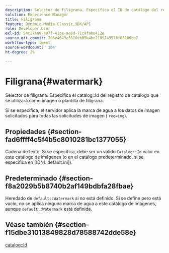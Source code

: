 ```yaml
---
description: Selector de filigrana. Especifica el ID de catálogo del registro de catálogo que se utilizará como imagen o plantilla de filigrana.
solution: Experience Manager
title: Filigrana
feature: Dynamic Media Classic,SDK/API
role: Developer,User
exl-id: 54c27ea0-e87f-41ce-ae8d-71c9fabe412e
source-git-commit: 206e4643e3926cb85b4be2189743578f88180be7
workflow-type: tm+mt
source-wordcount: '104'
ht-degree: 2%

---
```


# Filigrana{#watermark}

Selector de filigrana. Especifica el catalog::Id del registro de catálogo que se utilizará como imagen o plantilla de filigrana.

Si se especifica, el servidor aplica la marca de agua a los datos de imagen solicitados para todas las solicitudes de imagen ( `req=img`).

## Propiedades {#section-fad6ffff4c5f4b5c8010281bc1377055}

Cadena de texto. Si se especifica, debe ser un válido `Catalog::Id` valor en este catálogo de imágenes (o en el catálogo predeterminado, si se especifica en [!DNL default.ini]).

## Predeterminado {#section-f8a2029b5b8740b2af149bdbfa28fbae}

Heredado de `default::Watermark` si no está definido. Si se define pero está vacío, no se aplica ninguna marca de agua a este catálogo de imágenes, aunque `default::Watermark` está definida.

## Véase también {#section-f15dbe31013849828d78588742dde58e}

[catalog::Id](/help/aem-is-ir-api/is-api/image-catalog/image-serving-api-ref/c-image-catalog-reference/c-image-svg-data-reference/c-image-data-reference/r-id-cat.md)
